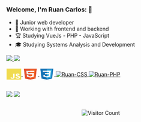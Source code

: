 ### Welcome, I'm Ruan Carlos: 👋

- 🧔 Junior web developer
- 👔 Working with frontend and backend
- 🏆 Studying VueJs - PHP - JavaScript
- 🎓 Studying Systems Analysis and Development

<div>
  <a href="https://github.com/Dev-Ruan-Carlos">  
  <img height="180em" src="https://github-readme-stats.vercel.app/api?username=Dev-Ruan-Carlos&show_icons=true&theme=tokyonight&include_all_commits=true&count_private=true"/>
  <img height="180em" src="https://github-readme-stats.vercel.app/api/top-langs/?username=Dev-Ruan-Carlos&layout=compact&langs_count=7&theme=tokyonight"/>
</div>
  
<div style="display: inline_block"><br>
  <img align="center" alt="Ran-Js" height="30" width="40" src="https://raw.githubusercontent.com/devicons/devicon/master/icons/javascript/javascript-plain.svg">
  <img align="center" alt="Ruan-HTML" height="30" width="40" src="https://raw.githubusercontent.com/devicons/devicon/master/icons/html5/html5-original.svg">
  <img align="center" alt="Ruan-CSS" height="30" width="40" src="https://raw.githubusercontent.com/devicons/devicon/master/icons/css3/css3-original.svg">
  <img align="center" alt="Ruan-CSS" height="30" width="40"  src="https://cdn.jsdelivr.net/gh/devicons/devicon/icons/vuejs/vuejs-original.svg" />
  <img align="center" alt="Ruan-PHP" height="35" width="45"  src="https://cdn.jsdelivr.net/gh/devicons/devicon/icons/php/php-original.svg" />
</div>
  
  ##
 
<div> 
  <a href="https://instagram.com/ruan_carlos_np" target="_blank"><img src="https://img.shields.io/badge/-Instagram-%23E4405F?style=for-the-badge&logo=instagram&logoColor=white" target="_blank"></a>
  <a href = "mailto:ruancorreadealmeida@gmail.com"><img src="https://img.shields.io/badge/-Gmail-%23333?style=for-the-badge&logo=gmail&logoColor=white" target="_blank"></a>
</div>
  
  ##
  
<p align="center"> 
  <img src="https://profile-counter.glitch.me/EbersonRamos93/count.svg" alt="Visitor Count" align="center" />
</p>
